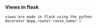 ### Views in flask
    views are made in flask using the python
    decorator @app.route('route_name/')